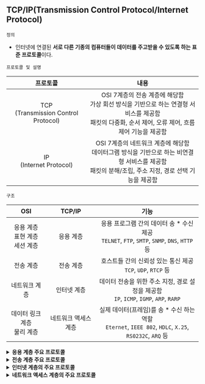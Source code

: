 ## TCP/IP(Transmission Control Protocol/Internet Protocol)
`정의` 
- 인터넷에 연결된 **서로 다른 기종의 컴퓨터들이 데이터를 주고받을 수 있도록 하는 표준 프로토콜**이다.

`프로토콜 및 설명`

| 프로토콜 | 내용 |
| :--: | :--: |
| TCP<br>(Transmission Control Protocol) | OSI 7계층의 전송 계층에 해당함 <br> 가상 회선 방식을 기반으로 하는 연결형 서비스를 제공함 <br> 패킷의 다중화, 순서 제어, 오류 제어, 흐름 제어 기능을 제공함 |
| IP<br>(Internet Protocol) | OSI 7계층의 네트워크 계층에 해당함 <br> 데이터그램 방식을 기반으로 하는 비연결형 서비스를 제공함 <br> 패킷의 분해/조립, 주소 지정, 경로 선택 기능을 제공함 |

`구조`

| OSI | TCP/IP | 기능 |
| :--: | :--: | :--: |
| 응용 계층 <br> 표현 계층 <br> 세션 계층 | 응용 계층 | 응용 프로그램 간의 데이터 송 * 수신 제공 <br> `TELNET`,  `FTP`, `SMTP`, `SNMP`, `DNS`, `HTTP` 등 |
| 전송 계층 | 전송 계층 | 호스트들 간의 신뢰성 있는 통신 제공 <br> `TCP`, `UDP`, `RTCP` 등 |
| 네트워크 계층 | 인터넷 계층 | 데이터 전송을 위한 주소 지정, 경로 설정을 제공함 <br> `IP`, `ICMP`, `IGMP`, `ARP`, `RARP`
| 데이터 링크 계층 <br> 물리 계층 | 네트워크 액세스 계층 | 실제 데이터(프레임)를 송 * 수신 하는 역할 <br> `Eternet`, `IEEE 802`, `HDLC`, `X.25`, `RS0232C`, `ARQ` 등


<details>
<summary><strong>응용 계층 주요 프로토콜</strong></summary>
<div>

| 프로토콜 | 내용 |
| :--: | :--: |
| FTP<br>(File Transfer Protocol) | 컴퓨터와 컴퓨터 또는 인터넷 사이에서 파일을 주고 받을 수 있도록 하는 원격 파일 전송 프로토콜 |
| SMTP<br>(Simple Mail Transfer Protocol) | 전자 우편을 교환하는 서비스 |
| TELNET | 멀리 떨어져 있는 컴퓨터에 접속해 자신의 컴퓨터처럼 사용할 수 있도록 해주는 서비스 <br> 프로그램을 실행하는 등 시스템 관리 작업을 할 수 있는 가상의 터미널(Virtual Terminal) 기능 수행 |
| SNMP(Simple Network Management Protocol) | TCP/IP의 네트워크 관리 프로토콜로, 라우터나 허브 등 네트워크 기기의 네트워크 정보를 네트워크 관리 시스템에 보내는데 사용되는 표준 통신 규약 |
| DNS(Domain Name System) | 도메인 네임을 IP 주소로 매핑(Mapping)하는 시스템 |
| HTTP(HyperText Transfer Protocol) | 월드 와이드 웹(www)에서 HTML 문서를 송수신 하기 위한 표준 프로토콜

</div>
</details>

<details>
<summary><strong>전송 계층 주요 프로토콜</strong></summary>
<div>

| 프로토콜 | 내용 |
| :--: | :--: |
| TCP <br> (Transmission Control Protocol) | 양방향 연결(Full Duples Connection)형 서비스를 제공 <br> 가상 회선 연결(Virtual Circuit Connection) 형태의 서비스 제공 <br> 스트림 위주의 전달(패킷 단위)을 함 <br> 신뢰성 있는 경로를 확립하고 메시지 전송을 감독함 <br> 순서 제어, 오류 제어, 흐름 제어 기능을 함 <br> 패킷의 분실, 손상, 지연이나 순서가 틀린 것 등이 발생할 때 투명성이 보장되는 통신을 함 <br> TCP 프로토콜의 헤더는 기본적으로 20Byte에서 60Byte까지 사용할 수 있는데, 선택적으로 40을 추가해 100Byte까지 크기 확장 가능 |
| UDP <br> (User Datagram Protocol) | 데이터 전송 전 연결을 설정하지 않는 비연결형 서비스 제공 <br> TCP에 비해 상대적으로 단순한 헤더 구조로 오버헤드 적고, 흐름 제어나 순서 제어 없어 전송 속도가 빠름 <br> 고속의 안정성 있는 전송 매체를 사용해 빠른 속도를 필요로 하는 경우, 동시에 여러 사용자에게 데이터를 전달할때 정기적으로 반복해 전송할 경우 사용 <br> 실시간 전송에 유리하며, 신뢰성보단 속도가 중요시되는 네트워크에서 사용 <br> UDP 헤더에는 Source Port Number, Destinaion Port Number, Length, Checksum 등 포함 |
|RTCP <br> (Real-Time Control Protocol) | RTP(Real-time Transport Protocol) 패킷의 전송 품질을 제어하기 위한 프로토콜 <br> 세션(Session)에 참여한 각 참여자들에게 주기적으로 제어정보를 전송함 <br> 하위 프로토콜은 데이터 패킷과 제어 패킷의 다중화(Multiplexing)를 제공 <br> 데이터 전송을 모니터링하고 최소한의 제어와 인증 기능만을 제공 <br> RTCP 패킷은 항상 32비트의 경계로 끝남 |

</div>
</details>

<details>
<summary><strong>인터넷 계층의 주요 프로토콜</strong></summary>
<div>

| 프로토콜 | 내용 | 
| :--: | :--: |
| IP<br>(Internet Protocol) | 전송할 데이터에 주소를 지정하고, 경로를 설정하는 기능을 함 <br> 비연결형인 데이터그램 방식을 사용하는 것으로 신뢰성이 보장되지 않음 |
| ICMP<br>(Internet Control Management Protocol) | IP와 조합해 통신중 발생하는 오류 처리와 전송 경로 변경 등을 위한 제어 메시지를 관리하는 역할을 함 <br> 헤더는 8Byte로 구성 |
| IGMP<br>(Internet Group Management Protocol, 인터넷 그릅 관리 프로토콜) | 멀티캐스르를 지원하는 호스트나 라우터 사이에서 멀티캐스트 그룹 유지를 위해 사용됨 |
| ARP<br>(Address Resolution Protocol, 주소 분석 프로토콜) | 호스트의 IP 주소를 호스트와 연결된 네트워크 접속 장치의 물리적 주소(Mac Address)로 바꿈 |
| RARP<br>(Reverse Address Resolution Protocol) | ARP와 반대로 물리적 주소를 IP 주소로 변환하는 기능을 함 |

</div>
</details>

<details>
<summary><strong>네트워크 액세스 계층의 주요 프로토콜</strong></summary>
<div>

| 프로토콜 | 내용 |
| :--: | :--: |
| Eternet(IEEE 802.3) | CSMA/CD 방식의 LAN |
| IEEE 802 | LAN을 위한 표준 프로토콜 |
| HDLC | 비트 위주의 데이터 링크 제어 프로토콜 |
| X.25 | 패킷 교환망을 위한 DTE와 DCE 간의 인터페이스를 제공하는 프로토콜 |
| RS-232C | 공중 전화 교환망(PSTN)을 통한 DTE와 DCE간의 인터페이스를 제공하는 프로토콜 |

</div>
</details>
